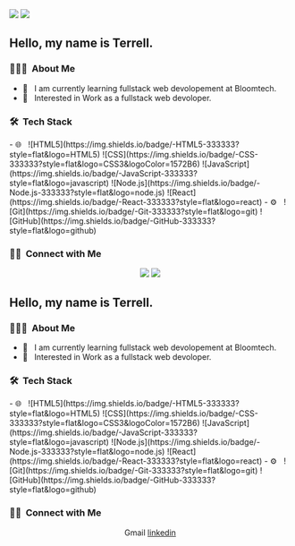 <img src="https://media.istockphoto.com/id/1133769470/vector/javascript-concept-banner-header.jpg?s=170667a&w=0&k=20&c=GnKoYotlaI01K45BrUOrQtek4AKmJyGlbzXe2p_ZitE="/>


<img src="https://komarev.com/ghpvc/?username=Terrellb19&color=orange&style=plastic"/>
<h2> Hello, my name is Terrell. </h2>

<h3> 👨🏻‍💻 &nbsp;About Me </h3>

- 🤔 &nbsp; I am currently learning fullstack web devolopement at Bloomtech.
- 💼 &nbsp; Interested in Work as a fullstack web devoloper.

<h3> 🛠 &nbsp;Tech Stack</h3>
- 🌐 &nbsp;
![HTML5](https://img.shields.io/badge/-HTML5-333333?style=flat&logo=HTML5)
![CSS](https://img.shields.io/badge/-CSS-333333?style=flat&logo=CSS3&logoColor=1572B6)
![JavaScript](https://img.shields.io/badge/-JavaScript-333333?style=flat&logo=javascript)
![Node.js](https://img.shields.io/badge/-Node.js-333333?style=flat&logo=node.js)
![React](https://img.shields.io/badge/-React-333333?style=flat&logo=react)
- ⚙️ &nbsp;
  ![Git](https://img.shields.io/badge/-Git-333333?style=flat&logo=git)
  ![GitHub](https://img.shields.io/badge/-GitHub-333333?style=flat&logo=github)
<h3> 🤝🏻 &nbsp;Connect with Me </h3>
<p align="center">
<img src="https://media.istockphoto.com/id/1133769470/vector/javascript-concept-banner-header.jpg?s=170667a&w=0&k=20&c=GnKoYotlaI01K45BrUOrQtek4AKmJyGlbzXe2p_ZitE="/>


<img src="https://komarev.com/ghpvc/?username=Terrellb19&color=orange&style=plastic"/>
<h2> Hello, my name is Terrell. </h2>

<h3> 👨🏻‍💻 &nbsp;About Me </h3>

- 🤔 &nbsp; I am currently learning fullstack web devolopement at Bloomtech.
- 💼 &nbsp; Interested in Work as a fullstack web devoloper.

<h3> 🛠 &nbsp;Tech Stack</h3>
- 🌐 &nbsp;
![HTML5](https://img.shields.io/badge/-HTML5-333333?style=flat&logo=HTML5)
![CSS](https://img.shields.io/badge/-CSS-333333?style=flat&logo=CSS3&logoColor=1572B6)
![JavaScript](https://img.shields.io/badge/-JavaScript-333333?style=flat&logo=javascript)
![Node.js](https://img.shields.io/badge/-Node.js-333333?style=flat&logo=node.js)
![React](https://img.shields.io/badge/-React-333333?style=flat&logo=react)
- ⚙️ &nbsp;
  ![Git](https://img.shields.io/badge/-Git-333333?style=flat&logo=git)
  ![GitHub](https://img.shields.io/badge/-GitHub-333333?style=flat&logo=github)
<h3> 🤝🏻 &nbsp;Connect with Me </h3>
<p align="center">
<a mailto:terrellbooker19@gmail.com>Gmail</a>
<a href="https://www.linkedin.com/in/terrell-booker/">linkedin</a>
</p>











